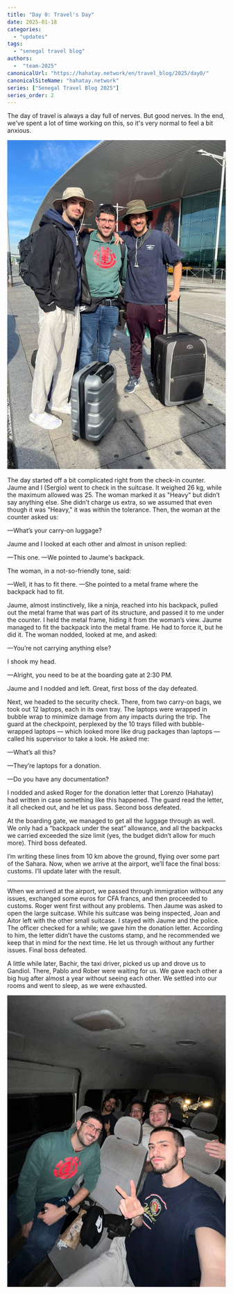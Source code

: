 ```yaml
---
title: "Day 0: Travel's Day"
date: 2025-01-18
categories: 
  - "updates"
tags:
  - "senegal travel blog"
authors:
  -  "team-2025"
canonicalUrl: "https://hahatay.network/en/travel_blog/2025/day0/"
canonicalSiteName: "hahatay.network"
series: ["Senegal Travel Blog 2025"]
series_order: 2
---
```


The day of travel is always a day full of nerves. But good nerves. In the end, we've spent a lot of time working on this, so it's very normal to feel a bit anxious.

![jaume_roger_sergio](images/jaume_sergio_roger_dia0.jpg "Jaume, Roger, and Sergio just before heading to the airport")

The day started off a bit complicated right from the check-in counter. Jaume and I (Sergio) went to check in the suitcase. It weighed 26 kg, while the maximum allowed was 25. The woman marked it as "Heavy" but didn’t say anything else. She didn’t charge us extra, so we assumed that even though it was "Heavy," it was within the tolerance. Then, the woman at the counter asked us:

—What’s your carry-on luggage?

Jaume and I looked at each other and almost in unison replied:

—This one. —We pointed to Jaume's backpack.

The woman, in a not-so-friendly tone, said:

—Well, it has to fit there. —She pointed to a metal frame where the backpack had to fit.

Jaume, almost instinctively, like a ninja, reached into his backpack, pulled out the metal frame that was part of its structure, and passed it to me under the counter. I held the metal frame, hiding it from the woman’s view. Jaume managed to fit the backpack into the metal frame. He had to force it, but he did it. The woman nodded, looked at me, and asked:

—You’re not carrying anything else?

I shook my head.

—Alright, you need to be at the boarding gate at 2:30 PM.

Jaume and I nodded and left. Great, first boss of the day defeated.

Next, we headed to the security check. There, from two carry-on bags, we took out 12 laptops, each in its own tray. The laptops were wrapped in bubble wrap to minimize damage from any impacts during the trip. The guard at the checkpoint, perplexed by the 10 trays filled with bubble-wrapped laptops — which looked more like drug packages than laptops — called his supervisor to take a look. He asked me:

—What’s all this?

—They’re laptops for a donation.

—Do you have any documentation?

I nodded and asked Roger for the donation letter that Lorenzo (Hahatay) had written in case something like this happened. The guard read the letter, it all checked out, and he let us pass. Second boss defeated.

At the boarding gate, we managed to get all the luggage through as well. We only had a “backpack under the seat” allowance, and all the backpacks we carried exceeded the size limit (yes, the budget didn’t allow for much more). Third boss defeated.

I’m writing these lines from 10 km above the ground, flying over some part of the Sahara. Now, when we arrive at the airport, we’ll face the final boss: customs. I’ll update later with the result.

---

When we arrived at the airport, we passed through immigration without any issues, exchanged some euros for CFA francs, and then proceeded to customs. Roger went first without any problems. Then Jaume was asked to open the large suitcase. While his suitcase was being inspected, Joan and Aitor left with the other small suitcase. I stayed with Jaume and the police. The officer checked for a while; we gave him the donation letter. According to him, the letter didn’t have the customs stamp, and he recommended we keep that in mind for the next time. He let us through without any further issues. Final boss defeated.

A little while later, Bachir, the taxi driver, picked us up and drove us to Gandiol. There, Pablo and Rober were waiting for us. We gave each other a big hug after almost a year without seeing each other. We settled into our rooms and went to sleep, as we were exhausted.

![taxi_bachir](images/taxi_bachir.png "The team in Bachir's taxi on the way to Gandiol")

